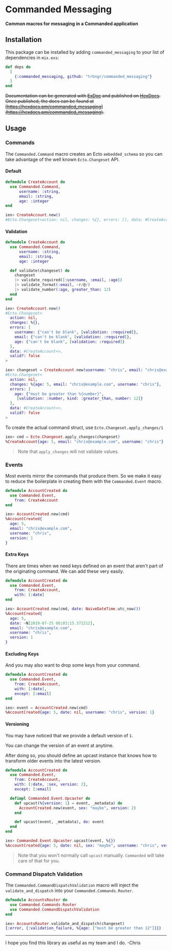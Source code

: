 # Commanded Messaging

**Common macros for messaging in a Commanded application**

## Installation

This package can be installed
by adding `commanded_messaging` to your list of dependencies in `mix.exs`:

```elixir
def deps do
  [
    {:commanded_messaging, github: "trbngr/commanded_messaging"}
  ]
end
```

~~Documentation can be generated with [ExDoc](https://github.com/elixir-lang/ex_doc)
and published on [HexDocs](https://hexdocs.pm). Once published, the docs can
be found at [https://hexdocs.pm/commanded_messaging](https://hexdocs.pm/commanded_messaging).~~

## Usage

### Commands

The `Commanded.Command` macro creates an Ecto `embedded_schema` so you can take advantage of the well known `Ecto.Changeset` API.

#### Default

```elixir
defmodule CreateAccount do
  use Commanded.Command,
      username: :string,
      email: :string,
      age: :integer
end

iex> CreateAccount.new() 
#Ecto.Changeset<action: nil, changes: %{}, errors: [], data: #CreateAccount<>, valid?: true>
```

#### Validation

```elixir
defmodule CreateAccount do
  use Commanded.Command,
      username: :string,
      email: :string,
      age: :integer

  def validate(changeset) do
    changeset
    |> validate_required([:username, :email, :age])
    |> validate_format(:email, ~r/@/)
    |> validate_number(:age, greater_than: 12)
  end
end

iex> CreateAccount.new() 
#Ecto.Changeset<
  action: nil,
  changes: %{},
  errors: [
    username: {"can't be blank", [validation: :required]},
    email: {"can't be blank", [validation: :required]},
    age: {"can't be blank", [validation: :required]}
  ],
  data: #CreateAccount<>,
  valid?: false
>

iex> changeset = CreateAccount.new(username: "chris", email: "chris@example.com", age: 5) 
#Ecto.Changeset<
  action: nil,
  changes: %{age: 5, email: "chris@example.com", username: "chris"},
  errors: [
    age: {"must be greater than %{number}",
     [validation: :number, kind: :greater_than, number: 12]}
  ],
  data: #CreateAccount<>,
  valid?: false
>
```

To create the actual command struct, use `Ecto.Changeset.apply_changes/1`

```elixir
iex> cmd = Ecto.Changeset.apply_changes(changeset)
%CreateAccount{age: 5, email: "chris@example.com", username: "chris"}
```

> Note that `apply_changes` will not validate values.

### Events

Most events mirror the commands that produce them. So we make it easy to reduce the boilerplate in creating them with the `Commanded.Event` macro.

```elixir
defmodule AccountCreated do
  use Commanded.Event,
    from: CreateAccount
end

iex> AccountCreated.new(cmd)
%AccountCreated{
  age: 5,
  email: "chris@example.com",
  username: "chris",
  version: 1
}
```

#### Extra Keys

There are times when we need keys defined on an event that aren't part of the originating command. We can add these very easily.

```elixir
defmodule AccountCreated do
  use Commanded.Event,
    from: CreateAccount,
    with: [:date]
end

iex> AccountCreated.new(cmd, date: NaiveDateTime.utc_now())
%AccountCreated{
  age: 5,
  date: ~N[2019-07-25 08:03:15.372212],
  email: "chris@example.com",
  username: "chris",
  version: 1
}
```

#### Excluding Keys

And you may also want to drop some keys from your command.

```elixir
defmodule AccountCreated do
  use Commanded.Event,
    from: CreateAccount,
    with: [:date],
    except: [:email]
end

iex> event = AccountCreated.new(cmd)
%AccountCreated{age: 5, date: nil, username: "chris", version: 1}
```

#### Versioning

You may have noticed that we provide a default version of `1`.

You can change the version of an event at anytime. 

After doing so, you should define an upcast instance that knows how to transform older events into the latest version.

```elixir
defmodule AccountCreated do
  use Commanded.Event,
    from: CreateAccount,
    with: [:date, :sex, version: 2],
    except: [:email]

  defimpl Commanded.Event.Upcaster do
    def upcast(%{version: 1} = event, _metadata) do
      AccountCreated.new(event, sex: "maybe", version: 2)
    end

    def upcast(event, _metadata), do: event
  end
end

iex> Commanded.Event.Upcaster.upcast(event, %{})
%AccountCreated{age: 5, date: nil, sex: "maybe", username: "chris", version: 2}
```

> Note that you won't normally call `upcast` manually. `Commanded` will take care of that for you.

### Command Dispatch Validation

The `Commanded.CommandDispatchValidation` macro will inject the `validate_and_dispatch` into your `Commanded.Commands.Router`.

```elixir
defmodule AccountsRouter do
  use Commanded.Commands.Router
  use Commanded.CommandDispatchValidation
end

iex> AccountsRouter.validate_and_dispatch(changeset)
{:error, {:validation_failure, %{age: ["must be greater than 12"]}}}
```

***

I hope you find this library as useful as my team and I do. -Chris
